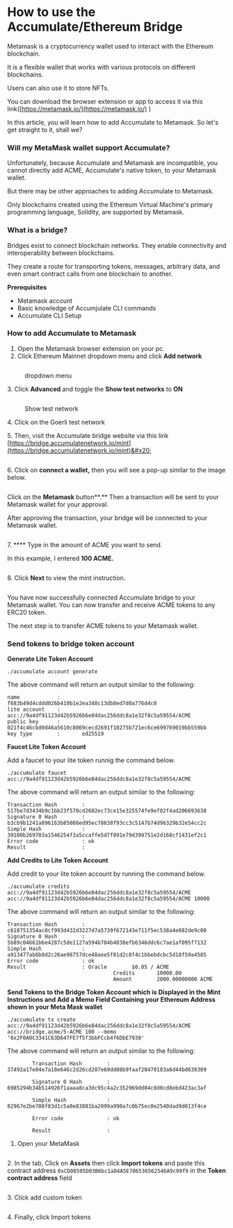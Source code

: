 # How to use the Accumulate/Ethereum Bridge

Metamask is a cryptocurrency wallet used to interact with the Ethereum blockchain.

It is a flexible wallet that works with various protocols on different blockchains.&#x20;

Users can also use it to store NFTs.

You can download the browser extension or app to access it via this link([https://metamask.io/](https://metamask.io/) )

In this article, you will learn how to add Accumulate to Metamask. So let's get straight to it, shall we?

### **Will my MetaMask wallet support Accumulate?**

Unfortunately, because Accumulate and Metamask are incompatible, you cannot directly add ACME, Accumulate's native token, to your Metamask wallet.&#x20;

But there may be other approaches to adding Accumulate to Metamask.&#x20;

Only blockchains created using the Ethereum Virtual Machine's primary programming language, Solidity, are supported by Metamask.&#x20;

### **What is a bridge?**

Bridges exist to connect blockchain networks. They enable connectivity and interoperability between blockchains.

They create a route for transporting tokens, messages, arbitrary data, and even smart contract calls from one blockchain to another.

**Prerequisites**

* Metamask account
* Basic knowledge of Accumjulate CLI commands
* Accumulate CLI Setup

### **How to add Accumulate to Metamask**

1. Open the Metamask browser extension on your pc.
2. Click Ethereum Mainnet dropdown menu and click **Add network**

<figure><img src="../.gitbook/assets/Screenshot 2022-10-27 at 13.23.46.png" alt=""><figcaption><p>dropdown menu</p></figcaption></figure>

3\. Click **Advanced** and toggle the **Show test networks** to **ON**

<figure><img src="../.gitbook/assets/Screenshot 2022-10-27 at 13.26.02.png" alt=""><figcaption><p>Show test network</p></figcaption></figure>

4\. Click on the Goerli test network

5\. Then, visit the Accumulate bridge website via this link [https://bridge.accumulatenetwork.io/mint](https://bridge.accumulatenetwork.io/mint)&#x20;

<figure><img src="../.gitbook/assets/Screenshot 2022-10-27 at 14.16.25.png" alt=""><figcaption></figcaption></figure>

6\. Click on **connect a wallet,** then you will see a pop-up similar to the image below.

<figure><img src="../.gitbook/assets/Screenshot 2022-10-27 at 14.27.38.png" alt=""><figcaption></figcaption></figure>

Click on the **Metamask** button**.** Then a transaction will be sent to your Metamask wallet for your approval.

After approving the transaction, your bridge will be connected to your Metamask wallet.

<figure><img src="../.gitbook/assets/Screenshot 2022-10-27 at 16.23.53.png" alt=""><figcaption></figcaption></figure>

7\. **** Type in the amount of ACME you want to send. &#x20;

In this example, I entered **100 ACME.**

<figure><img src="../.gitbook/assets/Screenshot 2022-10-27 at 14.33.10.png" alt=""><figcaption></figcaption></figure>

8\. Click **Next** to view the mint instruction.

<figure><img src="../.gitbook/assets/Screenshot 2022-10-27 at 14.35.13.png" alt=""><figcaption></figcaption></figure>

You have now successfully connected Accumulate bridge to your Metamask wallet. You can now transfer and receive ACME tokens to any ERC20 token.

The next step is to transfer ACME tokens to your Metamask wallet.

### **Send tokens to bridge token account**

**Generate Lite Token Account**&#x20;

```
./accumulate account generate 
```

The above command will return an output similar to the following:&#x20;

```
name            :       f683b49d4cddd026b410b1e2ea348c13db8ed7d0a776d4c0 
lite account    :       acc://9a4df91123d42b5926b6e84dac256ddc8a1e32f8c5a59554/ACME 
public key      :       021f4c46cbd0d46a5610c8069cecd2691f10275b721ec6ce699769019bb559bb 
key type        :       ed25519 
```

**Faucet Lite Token Account**&#x20;

Add a faucet to your lite token runnig the command below.

```
./accumulate faucet acc://9a4df91123d42b5926b6e84dac256ddc8a1e32f8c5a59554/ACME 
```

&#x20;The above command will return an output similar to the following:&#x20;

```
Transaction Hash        : 517be7d3434b9c1bb23f570cd2602ec73ce15e325574fe9ef02f4ad206693638 
Signature 0 Hash        : b3cb9b1241a896163b85088ed95ec78638f93cc3c5147b74d96329b32e54cc2c 
Simple Hash             : 39100b269703a1546254f3a5ccaffe5d7f891e79d399751e2d168cf1431ef2c1 
Error code              : ok 
Result                  : 
```

**Add Credits to Lite Token Account**&#x20;

Add credit to your lite token account by running the command below.

```
./accumulate credits acc://9a4df91123d42b5926b6e84dac256ddc8a1e32f8c5a59554/ACME acc://9a4df91123d42b5926b6e84dac256ddc8a1e32f8c5a59554/ACME 10000 
```

The above command will return an output similar to the following:&#x20;

```
Transaction Hash        : c618751354ac8cf993d432d3227d7a5739f672143e711f5ec538a4e082de9c00 
Signature 0 Hash        : 5b89c04661b6e4287c5de1127a594b784b4038efb6346ddc6c7ae1af095f7132 
Simple Hash             : a913477ab6b8d2c26ae98757dce48aee5f81d2c8f4c1bbebdcbc5d18f59a4585 
Error code              : ok 
Result                  : Oracle        $0.05 / ACME 
                                  Credits       10000.00 
                                  Amount        2000.00000000 ACME 
```

**Send Tokens to the Bridge Token Account which is Displayed in the Mint Instructions and Add a Memo Field Containing your Ethereum Address shown in your Meta Mask wallet**&#x20;

```
./accumulate tx create acc://9a4df91123d42b5926b6e84dac256ddc8a1e32f8c5a59554/ACME acc://bridge.acme/5-ACME 100 --memo ‘0x2F0A0C3341C63D647FE7f5f3bbFCcb4f6DbE7938'
```

The above command will return an output similar to the following:&#x20;

```
        Transaction Hash        : 37492a17e04e7a18e646c2d26cd287e69dd08b9faaf20470103a6d44bd638309 

        Signature 0 Hash        : 6985294b34b514926f1aaaa8ca3dc95c4a2c352969dd04c8d0cd8ebd423ac3af 

        Simple Hash             : 82967e2be708f03d1c5a8e83881ba2099a990a7c0b75ec0e2540dad9d013f4ce 

        Error code              : ok 

        Result                  : 
```

1. Open your MetaMask

<figure><img src="../.gitbook/assets/Screenshot 2022-10-27 at 16.24.18.png" alt=""><figcaption></figcaption></figure>

2\. In the tab, Click on **Assets** then click **Import tokens** and paste this contract address `0xCD08505D03B6bc1a84A5E706536562546A9c99f9` in the **Token contract address** field&#x20;

<figure><img src="../.gitbook/assets/Screenshot 2022-10-27 at 16.31.42.png" alt=""><figcaption></figcaption></figure>

3\. Click add custom token

<figure><img src="../.gitbook/assets/Screenshot 2022-10-27 at 16.31.59.png" alt=""><figcaption></figcaption></figure>

4\. Finally, click Import tokens

<figure><img src="../.gitbook/assets/Screenshot 2022-10-27 at 16.35.07.png" alt=""><figcaption></figcaption></figure>

